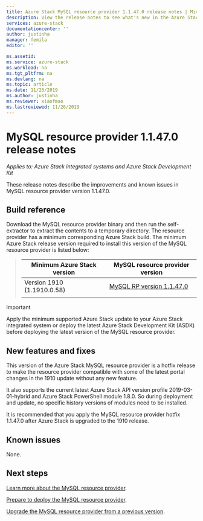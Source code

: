 ```yaml
---
title: Azure Stack MySQL resource provider 1.1.47.0 release notes | Microsoft Docs
description: View the release notes to see what's new in the Azure Stack MySQL resource provider 1.1.47.0 update.
services: azure-stack
documentationcenter: ''
author: justinha
manager: femila
editor: ''

ms.assetid:  
ms.service: azure-stack
ms.workload: na
ms.tgt_pltfrm: na
ms.devlang: na
ms.topic: article
ms.date: 11/26/2019
ms.author: justinha
ms.reviewer: xiaofmao
ms.lastreviewed: 11/26/2019
---
```


# MySQL resource provider 1.1.47.0 release notes

*Applies to: Azure Stack integrated systems and Azure Stack Development Kit*

These release notes describe the improvements and known issues in MySQL resource provider version 1.1.47.0.

## Build reference
Download the MySQL resource provider binary and then run the self-extractor to extract the contents to a temporary directory. The resource provider has a minimum corresponding Azure Stack build. The minimum Azure Stack release version required to install this version of the MySQL resource provider is listed below:

> |Minimum Azure Stack version|MySQL resource provider version|
> |-----|-----|
> |Version 1910 (1.1910.0.58)|[MySQL RP version 1.1.47.0](https://aka.ms/azurestackmysqlrp11470)|  
> |     |     |

> [!IMPORTANT]
> Apply the minimum supported Azure Stack update to your Azure Stack integrated system or deploy the latest Azure Stack Development Kit (ASDK) before deploying the latest version of the MySQL resource provider.

## New features and fixes

This version of the Azure Stack MySQL resource provider is a hotfix release to make the resource provider compatible with some of the latest portal changes in the 1910 update without any new feature.

It also supports the current latest Azure Stack API version profile 2019-03-01-hybrid and Azure Stack PowerShell module 1.8.0. So during deployment and update, no specific history versions of modules need to be installed.

It is recommended that you apply the MySQL resource provider hotfix 1.1.47.0 after Azure Stack is upgraded to the 1910 release.

## Known issues

None.

## Next steps
[Learn more about the MySQL resource provider](azure-stack-mysql-resource-provider.md).

[Prepare to deploy the MySQL resource provider](azure-stack-mysql-resource-provider-deploy.md#prerequisites).

[Upgrade the MySQL resource provider from a previous version](azure-stack-mysql-resource-provider-update.md). 
